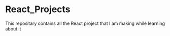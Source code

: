 # React_Projects
This repositary contains all the React project that I am making while learning about it
